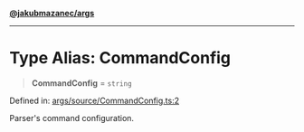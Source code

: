 [**@jakubmazanec/args**](../README.md)

---

# Type Alias: CommandConfig

> **CommandConfig** = `string`

Defined in:
[args/source/CommandConfig.ts:2](https://github.com/jakubmazanec/tools/blob/acfa246dbb1035f65efb7fa114167a3cbefca108/packages/args/source/CommandConfig.ts#L2)

Parser's command configuration.
